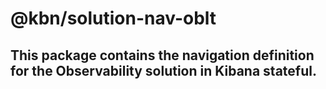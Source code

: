 # @kbn/solution-nav-oblt

## This package contains the navigation definition for the Observability solution in Kibana stateful.